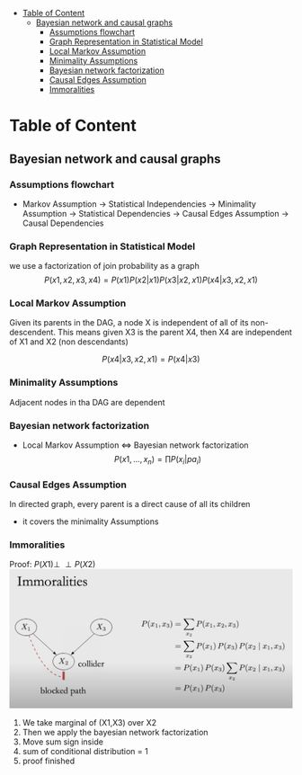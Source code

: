 - [Table of Content](#table-of-content)
  - [Bayesian network and causal graphs](#bayesian-network-and-causal-graphs)
    - [Assumptions flowchart](#assumptions-flowchart)
    - [Graph Representation in Statistical Model](#graph-representation-in-statistical-model)
    - [Local Markov Assumption](#local-markov-assumption)
    - [Minimality Assumptions](#minimality-assumptions)
    - [Bayesian network factorization](#bayesian-network-factorization)
    - [Causal Edges Assumption](#causal-edges-assumption)
    - [Immoralities](#immoralities)


# Table of Content

## Bayesian network and causal graphs

### Assumptions flowchart
- Markov Assumption -> Statistical Independencies -> Minimality Assumption -> Statistical Dependencies -> Causal Edges Assumption -> Causal Dependencies
  

### Graph Representation in Statistical Model
we use a factorization of join probability as a graph
$$
P(x1, x2, x3, x4) = P(x1)P(x2|x1)P(x3|x2,x1)P(x4|x3,x2,x1)
$$

### Local Markov Assumption
Given its parents in the DAG, a node X is independent of all of its non-descendent.
This means given X3 is the parent X4, then X4 are independent of X1 and X2 (non descendants)

$$
P(x4|x3,x2,x1) = P(x4|x3)
$$

### Minimality Assumptions 
Adjacent nodes in tha DAG are dependent


### Bayesian network factorization
- Local Markov Assumption <=> Bayesian network factorization
$$
P(x1,...,x_{n}) = \prod{P(x_{i}|pa_{i})}
$$

### Causal Edges Assumption 
In directed graph, every parent is a direct cause of all its children
- it covers the minimality Assumptions 


### Immoralities
Proof: $P(X1) \perp \!\!\! \perp P(X2)$
![immoralities](images/immoralities.png)
1. We take marginal of (X1,X3) over X2
2. Then we apply the bayesian network factorization
3. Move sum sign inside
4. sum of conditional distribution = 1
5. proof finished